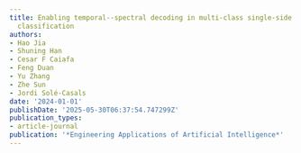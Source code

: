 ```yaml
---
title: Enabling temporal--spectral decoding in multi-class single-side upper limb
  classification
authors:
- Hao Jia
- Shuning Han
- Cesar F Caiafa
- Feng Duan
- Yu Zhang
- Zhe Sun
- Jordi Solé-Casals
date: '2024-01-01'
publishDate: '2025-05-30T06:37:54.747299Z'
publication_types:
- article-journal
publication: '*Engineering Applications of Artificial Intelligence*'
---
```

